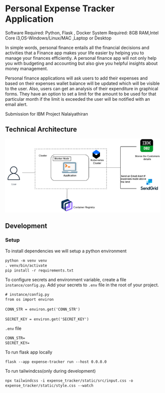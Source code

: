 # Personal Expense Tracker Application

Software Required: Python, Flask , Docker System Required: 8GB RAM,Intel Core i3,OS-Windows/Linux/MAC ,Laptop or Desktop

In simple words, personal finance entails all the financial decisions and activities that a Finance app makes your life easier by helping you to manage your finances efficiently. A personal finance app will not only help you with budgeting and accounting but also give you helpful insights about money management.

Personal finance applications will ask users to add their expenses and based on their expenses wallet balance will be updated which will be visible to the user. Also, users can get an analysis of their expenditure in graphical forms. They have an option to set a limit for the amount to be used for that particular month if the limit is exceeded the user will be notified with an email alert.

Submission for IBM Project Nalaiyathiran

## Technical Architecture

![Architecture](./uploads/architecture.png)

## Development

### Setup

To install dependencies we will setup a python environment

```
python -m venv venv
. venv/bin/activate
pip install -r requirements.txt
```

To configure secrets and environment variable, create a file `instance/config.py`. Add your secrets to `.env` file in the root of your project.

```
# instance/config.py
from os import environ

CONN_STR = environ.get('CONN_STR')

SECRET_KEY = environ.get('SECRET_KEY')
```

`.env` file

```
CONN_STR=
SECRET_KEY=
```

To run flask app locally

```
flask --app expense-tracker run --host 0.0.0.0
```

To run tailwindcss(only during development)

```
npx tailwindcss -i expense_tracker/static/src/input.css -o expense_tracker/static/style.css --watch
```
